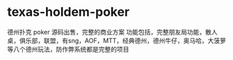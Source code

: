 # texas-holdem-poker
德州扑克 poker 源码出售，完整的商业方案  功能包括，完整朋友局功能，散人桌，俱乐部，联盟，有sng，AOF，MTT，经典德州，德州牛仔，奥马哈，大菠萝等八个德州玩法，防作弊系统都是完整的项目
